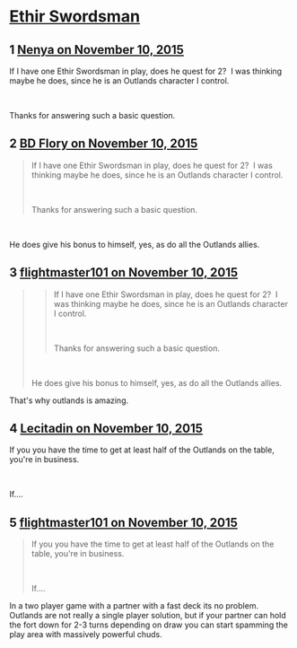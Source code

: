 # [Ethir Swordsman](https://community.fantasyflightgames.com/topic/193267-ethir-swordsman/)

## 1 [Nenya on November 10, 2015](https://community.fantasyflightgames.com/topic/193267-ethir-swordsman/?do=findComment&comment=1887360)

If I have one Ethir Swordsman in play, does he quest for 2?  I was thinking maybe he does, since he is an Outlands character I control.

 

Thanks for answering such a basic question.

## 2 [BD Flory on November 10, 2015](https://community.fantasyflightgames.com/topic/193267-ethir-swordsman/?do=findComment&comment=1887366)

> If I have one Ethir Swordsman in play, does he quest for 2?  I was thinking maybe he does, since he is an Outlands character I control.
> 
>  
> 
> Thanks for answering such a basic question.

 

He does give his bonus to himself, yes, as do all the Outlands allies.

## 3 [flightmaster101 on November 10, 2015](https://community.fantasyflightgames.com/topic/193267-ethir-swordsman/?do=findComment&comment=1887444)

> > If I have one Ethir Swordsman in play, does he quest for 2?  I was thinking maybe he does, since he is an Outlands character I control.
> > 
> >  
> > 
> > Thanks for answering such a basic question.
> 
>  
> 
> He does give his bonus to himself, yes, as do all the Outlands allies.

That's why outlands is amazing.

## 4 [Lecitadin on November 10, 2015](https://community.fantasyflightgames.com/topic/193267-ethir-swordsman/?do=findComment&comment=1887835)

If you you have the time to get at least half of the Outlands on the table, you're in business.

 

If....

## 5 [flightmaster101 on November 10, 2015](https://community.fantasyflightgames.com/topic/193267-ethir-swordsman/?do=findComment&comment=1888096)

> If you you have the time to get at least half of the Outlands on the table, you're in business.
> 
>  
> 
> If....

In a two player game with a partner with a fast deck its no problem.  Outlands are not really a single player solution, but if your partner can hold the fort down for 2-3 turns depending on draw you can start spamming the play area with massively powerful chuds.

